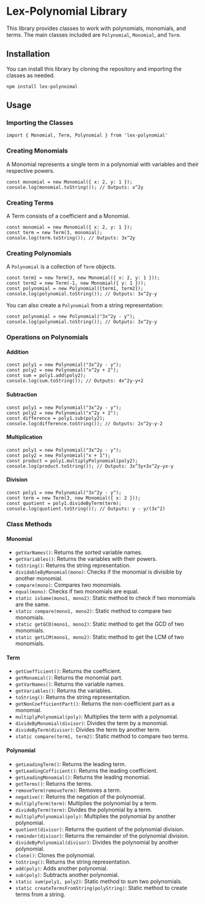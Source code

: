 # Lex-Polynomial Library

This library provides classes to work with polynomials, monomials, and terms. The main classes included are `Polynomial`, `Monomial`, and `Term`.

## Installation

You can install this library by cloning the repository and importing the classes as needed.

```
npm install lex-polynoimal
```

## Usage

### Importing the Classes

```
import { Monomial, Term, Polynomial } from 'lex-polynomial'
```

### Creating Monomials

A Monomial represents a single term in a polynomial with variables and their respective powers.

```
const monomial = new Monomial({ x: 2, y: 1 });
console.log(monomial.toString()); // Outputs: x^2y
```

### Creating Terms

A Term consists of a coefficient and a Monomial.

```
const monomial = new Monomial({ x: 2, y: 1 });
const term = new Term(3, monomial);
console.log(term.toString()); // Outputs: 3x^2y
```

### Creating Polynomials

A `Polynomial` is a collection of `Term` objects.

```
const term1 = new Term(3, new Monomial({ x: 2, y: 1 }));
const term2 = new Term(-1, new Monomial({ y: 1 }));
const polynomial = new Polynomial([term1, term2]);
console.log(polynomial.toString()); // Outputs: 3x^2y-y
```

You can also create a `Polynomial` from a string representation:

```
const polynomial = new Polynomial("3x^2y - y");
console.log(polynomial.toString()); // Outputs: 3x^2y-y
```

### Operations on Polynomials

#### Addition

```
const poly1 = new Polynomial("3x^2y - y");
const poly2 = new Polynomial("x^2y + 2");
const sum = poly1.add(poly2);
console.log(sum.toString()); // Outputs: 4x^2y-y+2
```

#### Subtraction

```
const poly1 = new Polynomial("3x^2y - y");
const poly2 = new Polynomial("x^2y + 2");
const difference = poly1.sub(poly2);
console.log(difference.toString()); // Outputs: 2x^2y-y-2
```

#### Multiplication

```
const poly1 = new Polynomial("3x^2y - y");
const poly2 = new Polynomial("x + 1");
const product = poly1.multiplyPolynomial(poly2);
console.log(product.toString()); // Outputs: 3x^3y+3x^2y-yx-y
```

#### Division

```
const poly1 = new Polynomial("3x^2y - y");
const term = new Term(3, new Monomial({ x: 2 }));
const quotient = poly1.divideByTerm(term);
console.log(quotient.toString()); // Outputs: y - y/(3x^2)
```

### Class Methods

#### Monomial

- `getVarNames()`: Returns the sorted variable names.
- `getVariables()`: Returns the variables with their powers.
- `toString()`: Returns the string representation.
- `dividableByMonomial(mono)`: Checks if the monomial is divisible by another monomial.
- `compare(mono)`: Compares two monomials.
- `equal(mono)`: Checks if two monomials are equal.
- `static isSame(mono1, mono2)`: Static method to check if two monomials are the same.
- `static compare(mono1, mono2)`: Static method to compare two monomials.
- `static getGCD(mono1, mono2)`: Static method to get the GCD of two monomials.
- `static getLCM(mono1, mono2)`: Static method to get the LCM of two monomials.

#### Term

- `getCoefficient()`: Returns the coefficient.
- `getMonomial()`: Returns the monomial part.
- `getVarNames()`: Returns the variable names.
- `getVariables()`: Returns the variables.
- `toString()`: Returns the string representation.
- `getNonCoefficientPart()`: Returns the non-coefficient part as a monomial.
- `multiplyPolynomial(poly)`: Multiplies the term with a polynomial.
- `divideByMonomial(divisor)`: Divides the term by a monomial.
- `divideByTerm(divisor)`: Divides the term by another term.
- `static compare(term1, term2)`: Static method to compare two terms.

#### Polynomial

- `getLeadingTerm()`: Returns the leading term.
- `getLeadingCofficient()`: Returns the leading coefficient.
- `getLeadingMonomial()`: Returns the leading monomial.
- `getTerms()`: Returns the terms.
- `removeTerm(removeTerm)`: Removes a term.
- `negative()`: Returns the negation of the polynomial.
- `multiplyTerm(term)`: Multiplies the polynomial by a term.
- `divideByTerm(term)`: Divides the polynomial by a term.
- `multiplyPolynomial(poly)`: Multiplies the polynomial by another polynomial.
- `quotient(divisor)`: Returns the quotient of the polynomial division.
- `reminder(divisor)`: Returns the remainder of the polynomial division.
- `divideByPolynomial(divisor)`: Divides the polynomial by another polynomial.
- `clone()`: Clones the polynomial.
- `toString()`: Returns the string representation.
- `add(poly)`: Adds another polynomial.
- `sub(poly)`: Subtracts another polynomial.
- `static sum(poly1, poly2)`: Static method to sum two polynomials.
- `static createTermsFromString(polyString)`: Static method to create terms from a string.

